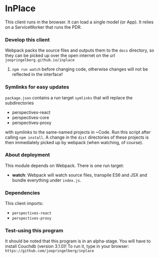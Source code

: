 InPlace
======================

This client runs in the browser. It can load a single model (or App). It relies on a ServiceWorker that runs the PDR.

### Develop this client
Webpack packs the source files and outputs them to the `docs` directory, so they can be picked up over the open internet on the url `joopringelberg.github.io/inplace`
1. `npm run watch` before changing code, otherwise changes will not be reflected in the interface!

### Symlinks for easy updates
`package.json` contains a run target `symlinks` that will replace the subdirectories
* perspectives-react
* perspectives-core
* perspectives-proxy

with symlinks to the same-named projects in ~Code. Run this script after calling `npm install`. A change in the `dist` directories of these projects is then immediately picked up by webpack (when watching, of course).

### About deployment
This module depends on Webpack. There is one run target:
*  **watch**: Webpack will watch source files, transpile ES6 and JSX and bundle everything under `index.js`.

### Dependencies
This client imports:
* `perspectives-react`
* `perspectives-proxy`

### Test-using this program
It should be noted that this program is in an alpha-stage. You will have to install Couchdb (version 3.1.0)! To run it, type in your browser: `https://github.com/joopringelberg/inplace`
